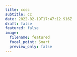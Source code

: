```yaml
---
title: cccc
subtitle: cc
date: 2022-02-19T17:47:12.916Z
draft: false
featured: false
image:
  filename: featured
  focal_point: Smart
  preview_only: false
---
```


